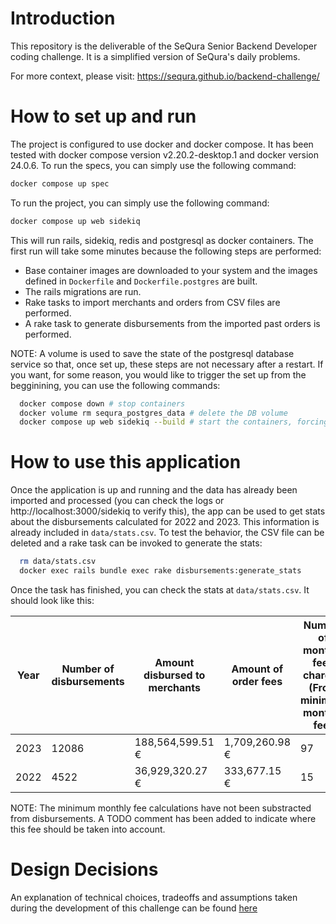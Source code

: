 # Introduction

This repository is the deliverable of the SeQura Senior Backend Developer coding challenge.
It is a simplified version of SeQura's daily problems.

For more context, please visit: https://sequra.github.io/backend-challenge/

# How to set up and run

The project is configured to use docker and docker compose. 
It has been tested with docker compose version v2.20.2-desktop.1 and docker version 24.0.6.
To run the specs, you can simply use the following command:
```bash
docker compose up spec
```
To run the project, you can simply use the following command:
```bash
docker compose up web sidekiq
```
This will run rails, sidekiq, redis and postgresql as docker containers. 
The first run will take some minutes because the following steps are performed:
- Base container images are downloaded to your system and the images defined in `Dockerfile` and `Dockerfile.postgres` are built.
- The rails migrations are run.
- Rake tasks to import merchants and orders from CSV files are performed. 
- A rake task to generate disbursements from the imported past orders is performed.

NOTE: A volume is used to save the state of the postgresql database service so that, once set up, these steps are not necessary after a restart. If you want, for some reason, you would like to trigger the set up from the begginining, you can use the following commands:
```bash
  docker compose down # stop containers
  docker volume rm sequra_postgres_data # delete the DB volume
  docker compose up web sidekiq --build # start the containers, forcing a re-build
```
# How to use this application

Once the application is up and running and the data has already been imported and processed (you can check the logs or http://localhost:3000/sidekiq to verify this), the app can be used to get stats about the disbursements calculated for 2022 and 2023. This information is already included in `data/stats.csv`. To test the behavior, the CSV file can be deleted and a rake task can be invoked to generate the stats:
```bash
  rm data/stats.csv
  docker exec rails bundle exec rake disbursements:generate_stats
```
Once the task has finished, you can check the stats at `data/stats.csv`.
It should look like this:

| Year   | Number of disbursements | Amount disbursed to merchants | Amount of order fees | Number of monthly fees charged (From minimum monthly fee) | Amount of monthly fee charged (From minimum monthly fee) |
| ------ | ----------------------- | ----------------------------- | -------------------- | --------------------------------------------------------- | --------------------------------------------------------- |
| 2023   | 12086                   | 188,564,599.51 €              | 1,709,260.98 €        | 97                                                        | 1,034.63 €                                                 |
| 2022   | 4522                    | 36,929,320.27 €               | 333,677.15 €          | 15                                                        | 259.80 €                                                   |
NOTE: The minimum monthly fee calculations have not been substracted from disbursements. A TODO comment has been added to indicate where this fee should be taken into account.


# Design Decisions

An explanation of technical choices, tradeoffs and assumptions taken during the development of this challenge can be found [here](./docs/design-decisions.md)